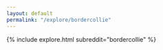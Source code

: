 ```yaml
---
layout: default
permalink: "/explore/bordercollie"
---
```


{% include explore.html subreddit="bordercollie" %}
